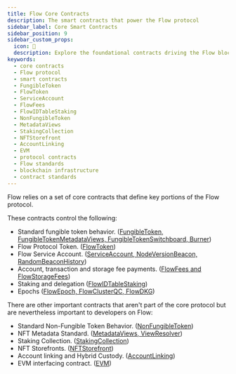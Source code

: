 ```yaml
---
title: Flow Core Contracts
description: The smart contracts that power the Flow protocol
sidebar_label: Core Smart Contracts
sidebar_position: 9
sidebar_custom_props:
  icon: 📝
  description: Explore the foundational contracts driving the Flow blockchain and learn how to utilize these vital building blocks for your own smart contract development.
keywords:
  - core contracts
  - Flow protocol
  - smart contracts
  - FungibleToken
  - FlowToken
  - ServiceAccount
  - FlowFees
  - FlowIDTableStaking
  - NonFungibleToken
  - MetadataViews
  - StakingCollection
  - NFTStorefront
  - AccountLinking
  - EVM
  - protocol contracts
  - Flow standards
  - blockchain infrastructure
  - contract standards
---
```


Flow relies on a set of core contracts that define key portions of the
Flow protocol.

These contracts control the following:

- Standard fungible token behavior. ([FungibleToken, FungibleTokenMetadataViews, FungibleTokenSwitchboard, Burner](./02-fungible-token.md))
- Flow Protocol Token. ([FlowToken](./03-flow-token.md))
- Flow Service Account. ([ServiceAccount, NodeVersionBeacon, RandomBeaconHistory](./04-service-account.md))
- Account, transaction and storage fee payments. ([FlowFees and FlowStorageFees](./05-flow-fees.md))
- Staking and delegation ([FlowIDTableStaking](./06-staking-contract-reference.md))
- Epochs ([FlowEpoch, FlowClusterQC, FlowDKG](./07-epoch-contract-reference.md))

There are other important contracts that aren't part of the core protocol
but are nevertheless important to developers on Flow:

- Standard Non-Fungible Token Behavior. ([NonFungibleToken](./08-non-fungible-token.md))
- NFT Metadata Standard. ([MetadataViews, ViewResolver](./09-nft-metadata.md))
- Staking Collection. ([StakingCollection](./11-staking-collection.md))
- NFT Storefronts. ([NFTStorefront](./10-nft-storefront.md))
- Account linking and Hybrid Custody. ([AccountLinking](./12-hybrid-custody.md))
- EVM interfacing contract. ([EVM](./13-evm.md))